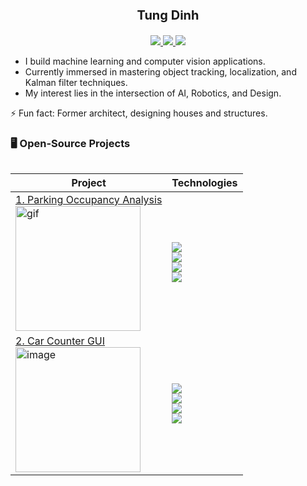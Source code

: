 <div style="text-align: center;">
    <p style="font-size: 20px; font-weight: bold;">Tung Dinh</p>
    <a href="https://www.linkedin.com/in/tung-dinh/">
        <img src="https://img.shields.io/badge/-Linkedin-blue?style=flat-square&logo=linkedin">
    </a>
    <a href="mailto:tsdinh442@gmail.com">
        <img src="https://img.shields.io/badge/-Email-red?style=flat-square&logo=gmail&logoColor=white">
    </a>
    <a href="https://youtube.com/@TungDinh_CV?si=jZZwTFCE6Qc83rMG">
     <img src="https://img.shields.io/badge/YouTube-red?style=flat-square&logo=youtube&logoColor=white">
    </a>
</div>


* I build machine learning and computer vision applications.
* Currently immersed in mastering object tracking, localization, and Kalman filter techniques.
* My interest lies in the intersection of AI, Robotics, and Design. 

⚡ Fun fact: Former architect, designing houses and structures. 


### 🖥️ Open-Source Projects
<table>

| Project                                                                                                                                                             | Technologies                                                                                                                                                                                                                                                  |
|---------------------------------------------------------------------------------------------------------------------------------------------------------------------|---------------------------------------------------------------------------------------------------------------------------------------------------------------------------------------------------------------------------------------------------------------|
| [1. Parking Occupancy Analysis](https://github.com/tsdinh442/parking-space-counter)<br/> <img src="media/1.gif" alt="gif" width="200" style="margin-right: 20px;"/> | <img src='https://img.shields.io/badge/image%20classification%20-8A2BE2'><br/> <img src='https://img.shields.io/badge/VGG16-8A2BE2'><br/> <img src='https://img.shields.io/badge/XGBoost-8A2BE2'><br/> <img src='https://img.shields.io/badge/OpenCV-8A2BE2'> |
| [2. Car Counter GUI](https://github.com/tsdinh442/car_counter_GUI)<br/> <img src="media/2.gif" alt="image" width="200" style="margin-right: 20px;"/>                | <img src='https://img.shields.io/badge/object%20detection%20-8A2BE2'><br/> <img src='https://img.shields.io/badge/YOLO-8A2BE2'><br/> <img src='https://img.shields.io/badge/OpenCV-8A2BE2'><br/> <img src='https://img.shields.io/badge/Tkinter-8A2BE2'>        |

</table>



